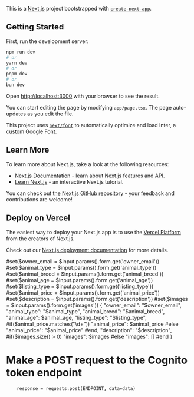 This is a [Next.js](https://nextjs.org/) project bootstrapped with [`create-next-app`](https://github.com/vercel/next.js/tree/canary/packages/create-next-app).

## Getting Started

First, run the development server:

```bash
npm run dev
# or
yarn dev
# or
pnpm dev
# or
bun dev
```

Open [http://localhost:3000](http://localhost:3000) with your browser to see the result.

You can start editing the page by modifying `app/page.tsx`. The page auto-updates as you edit the file.

This project uses [`next/font`](https://nextjs.org/docs/basic-features/font-optimization) to automatically optimize and load Inter, a custom Google Font.

## Learn More

To learn more about Next.js, take a look at the following resources:

- [Next.js Documentation](https://nextjs.org/docs) - learn about Next.js features and API.
- [Learn Next.js](https://nextjs.org/learn) - an interactive Next.js tutorial.

You can check out [the Next.js GitHub repository](https://github.com/vercel/next.js/) - your feedback and contributions are welcome!

## Deploy on Vercel

The easiest way to deploy your Next.js app is to use the [Vercel Platform](https://vercel.com/new?utm_medium=default-template&filter=next.js&utm_source=create-next-app&utm_campaign=create-next-app-readme) from the creators of Next.js.

Check out our [Next.js deployment documentation](https://nextjs.org/docs/deployment) for more details.



#set($owner_email = $input.params().form.get('owner_email'))
#set($animal_type = $input.params().form.get('animal_type'))
#set($animal_breed = $input.params().form.get('animal_breed'))
#set($animal_age = $input.params().form.get('animal_age'))
#set($listing_type = $input.params().form.get('listing_type'))
#set($animal_price = $input.params().form.get('animal_price'))
#set($description = $input.params().form.get('description'))
#set($images = $input.params().form.get('images'))
{
    "owner_email": "$owner_email",
    "animal_type": "$animal_type",
    "animal_breed": "$animal_breed",
    "animal_age": $animal_age,
    "listing_type": "$listing_type",
    #if($animal_price.matches("\\d+"))
        "animal_price": $animal_price
    #else
        "animal_price": "$animal_price"
    #end,
    "description": "$description",
    #if($images.size() > 0)
        "images": $images
    #else
        "images": []
    #end
}


# Make a POST request to the Cognito token endpoint
        response = requests.post(ENDPOINT, data=data)